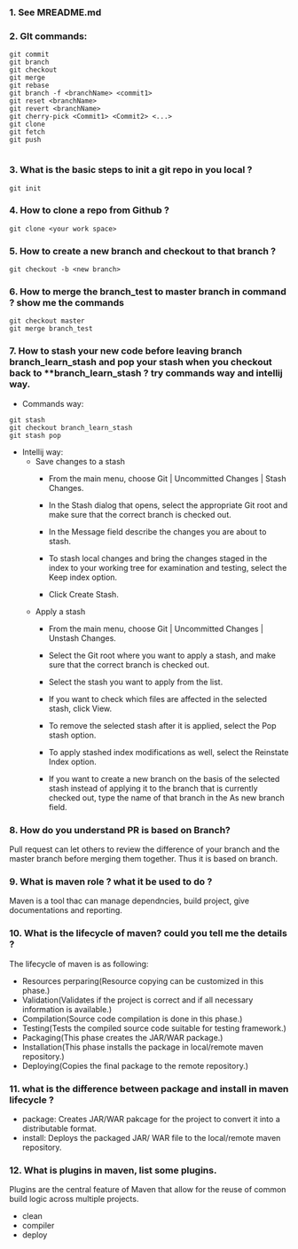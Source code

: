 ### 1. See MREADME.md
### 2. GIt commands:
```
git commit
git branch
git checkout
git merge
git rebase
git branch -f <branchName> <commit1>
git reset <branchName>
git revert <branchName>
git cherry-pick <Commit1> <Commit2> <...>
git clone
git fetch
git push
	 
```
### 3.  What is the basic steps to init a git repo in you local ?
```
git init
```
### 4.  How to clone a repo from Github ?
```
git clone <your work space>
```
### 5.  How to create a new branch and checkout to that branch ?
```
git checkout -b <new branch>
```
### 6.  How to merge the branch_test to master branch in command ? show me the commands
```
git checkout master
git merge branch_test
```
### 7.  How to stash your new code before leaving branch branch_learn_stash and pop your stash when you  checkout back to **branch_learn_stash ? try commands way and intellij way.
- Commands way:
```
git stash
git checkout branch_learn_stash
git stash pop
```
- Intellij way:
  - Save changes to a stash﻿
    - From the main menu, choose Git | Uncommitted Changes | Stash Changes.

    - In the Stash dialog that opens, select the appropriate Git root and make sure that the correct branch is checked out.

    - In the Message field describe the changes you are about to stash.

    - To stash local changes and bring the changes staged in the index to your working tree for examination and testing, select the Keep index option.

    - Click Create Stash.
  - Apply a stash﻿
    - From the main menu, choose Git | Uncommitted Changes | Unstash Changes.

    - Select the Git root where you want to apply a stash, and make sure that the correct branch is checked out.

    - Select the stash you want to apply from the list.

    - If you want to check which files are affected in the selected stash, click View.

    - To remove the selected stash after it is applied, select the Pop stash option.

    - To apply stashed index modifications as well, select the Reinstate Index option.

    - If you want to create a new branch on the basis of the selected stash instead of applying it to the branch that is currently checked out, type the name of that branch in the As new branch field.


### 8.  How do you understand PR is based on Branch?
Pull request can let others to review the difference of your branch and the master branch before merging them together. Thus it is based on branch.

### 9.  What is maven role ? what it be used to do ?
Maven is a tool thac can manage dependncies, build project, give documentations and reporting.

### 10.  What is the lifecycle of maven? could you tell me the details ?
The lifecycle of maven is as following:
- Resources perparing(Resource copying can be customized in this phase.)
- Validation(Validates if the project is correct and if all necessary information is available.)
- Compilation(Source code compilation is done in this phase.)
- Testing(Tests the compiled source code suitable for testing framework.)
- Packaging(This phase creates the JAR/WAR package.)
- Installation(This phase installs the package in local/remote maven repository.)
- Deploying(Copies the final package to the remote repository.)

### 11.  what is the difference between package and install in maven lifecycle ?
- package: Creates JAR/WAR pakcage for the project to convert it into a distributable format.
- install: Deploys the packaged JAR/ WAR file to the local/remote maven repository.

### 12.  What is plugins in maven, list some plugins.
Plugins are the central feature of Maven that allow for the reuse of common build logic across multiple projects.
- clean
- compiler
- deploy




